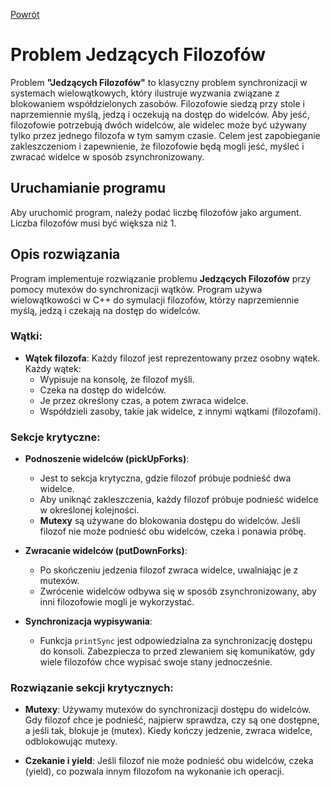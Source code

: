 [Powrót](../README.md)
# Problem Jedzących Filozofów

Problem **"Jedzących Filozofów"** to klasyczny problem synchronizacji w systemach wielowątkowych, który ilustruje wyzwania związane z blokowaniem współdzielonych zasobów. Filozofowie siedzą przy stole i naprzemiennie myślą, jedzą i oczekują na dostęp do widelców. Aby jeść, filozofowie potrzebują dwóch widelców, ale widelec może być używany tylko przez jednego filozofa w tym samym czasie. Celem jest zapobieganie zakleszczeniom i zapewnienie, że filozofowie będą mogli jeść, myśleć i zwracać widelce w sposób zsynchronizowany.

## Uruchamianie programu

Aby uruchomić program, należy podać liczbę filozofów jako argument.  
Liczba filozofów musi być większa niż 1.

## Opis rozwiązania

Program implementuje rozwiązanie problemu **Jedzących Filozofów** przy pomocy mutexów do synchronizacji wątków. Program używa wielowątkowości w C++ do symulacji filozofów, którzy naprzemiennie myślą, jedzą i czekają na dostęp do widelców.

### Wątki:
- **Wątek filozofa**: Każdy filozof jest reprezentowany przez osobny wątek. Każdy wątek:
  - Wypisuje na konsolę, że filozof myśli.
  - Czeka na dostęp do widelców.
  - Je przez określony czas, a potem zwraca widelce.
  - Współdzieli zasoby, takie jak widelce, z innymi wątkami (filozofami).

### Sekcje krytyczne:

- **Podnoszenie widelców (pickUpForks)**:
  - Jest to sekcja krytyczna, gdzie filozof próbuje podnieść dwa widelce.
  - Aby uniknąć zakleszczenia, każdy filozof próbuje podnieść widelce w określonej kolejności.
  - **Mutexy** są używane do blokowania dostępu do widelców. Jeśli filozof nie może podnieść obu widelców, czeka i ponawia próbę.

- **Zwracanie widelców (putDownForks)**:
  - Po skończeniu jedzenia filozof zwraca widelce, uwalniając je z mutexów.
  - Zwrócenie widelców odbywa się w sposób zsynchronizowany, aby inni filozofowie mogli je wykorzystać.

- **Synchronizacja wypisywania**:
  - Funkcja `printSync` jest odpowiedzialna za synchronizację dostępu do konsoli. Zabezpiecza to przed zlewaniem się komunikatów, gdy wiele filozofów chce wypisać swoje stany jednocześnie.

### Rozwiązanie sekcji krytycznych:
- **Mutexy**: Używamy mutexów do synchronizacji dostępu do widelców. Gdy filozof chce je podnieść, najpierw sprawdza, czy są one dostępne, a jeśli tak, blokuje je (mutex). Kiedy kończy jedzenie, zwraca widelce, odblokowując mutexy.

- **Czekanie i yield**: Jeśli filozof nie może podnieść obu widelców, czeka (yield), co pozwala innym filozofom na wykonanie ich operacji.


